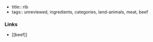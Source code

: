 - title:: rib
- tags:: unreviewed, ingredients, categories, land-animals, meat, beef


### Links

* [[beef]]
